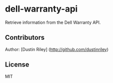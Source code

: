 # dell-warranty-api

Retrieve information from the Dell Warranty API.

## Contributors

  Author: [Dustin Riley] (http://github.com/dustinriley)

## License

MIT
